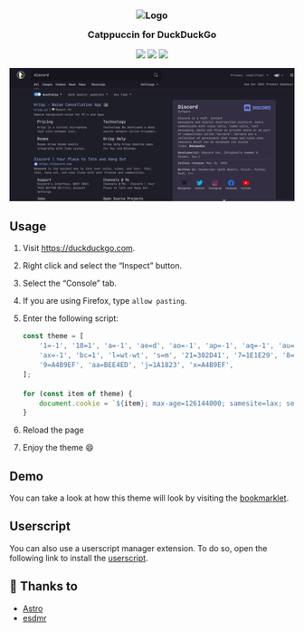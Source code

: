 <h3 align="center">
	<img src="https://raw.githubusercontent.com/catppuccin/catppuccin/dev/assets/logos/exports/1544x1544_circle.png" width="100" alt="Logo"/><br/>
	<img src="https://raw.githubusercontent.com/catppuccin/catppuccin/dev/assets/misc/transparent.png" height="30" width="0px"/>
	Catppuccin for DuckDuckGo
	<img src="https://raw.githubusercontent.com/catppuccin/catppuccin/dev/assets/misc/transparent.png" height="30" width="0px"/>
</h3>

<p align="center">
    <a href="https://github.com/catppuccin/duckduckgo/stargazers"><img src="https://img.shields.io/github/stars/catppuccin/duckduckgo?colorA=1e1e28&colorB=c9cbff&style=for-the-badge&logo=starship style=for-the-badge"></a>
    <a href="https://github.com/catppuccin/duckduckgo/issues"><img src="https://img.shields.io/github/issues/catppuccin/duckduckgo?colorA=1e1e28&colorB=f7be95&style=for-the-badge"></a>
    <a href="https://github.com/catppuccin/duckduckgo/contributors"><img src="https://img.shields.io/github/contributors/catppuccin/duckduckgo?colorA=1e1e28&colorB=b1e1a6&style=for-the-badge"></a>
</p>

<p align="center">
  <img src="./assets/vivaldi@astro 2021-12-22 19.54.58.png"/>
</p>

## Usage

1. Visit <https://duckduckgo.com>.
2. Right click and select the “Inspect” button.
3. Select the “Console” tab.
4. If you are using Firefox, type `allow pasting`.
5. Enter the following script:

    ```js
    const theme = [
        '1=-1', '18=1', 'a=-1', 'ae=d', 'ao=-1', 'ap=-1', 'aq=-1', 'au=-1',
        'ax=-1', 'bc=1', 'l=wt-wt', 's=m', '21=302D41', '7=1E1E29', '8=C3BAC6',
        '9=A4B9EF', 'aa=BEE4ED', 'j=1A1823', 'x=A4B9EF',
    ];

    for (const item of theme) {
        document.cookie = `${item}; max-age=126144000; samesite=lax; secure`;
    }
    ```

6. Reload the page
7. Enjoy the theme 😄

## Demo

You can take a look at how this theme will look by visiting the
[bookmarklet](https://duckduckgo.com/?kae=d&k1=-1&k18=1&ka=-1&kao=-1&kap=-1&kaq=-1&kau=-1&kax=-1&kl=wt-wt&ks=m&k21=302D41&k7=1E1E29&k8=C3BAC6&k9=A4B9EF&kaa=BEE4ED&kj=1A1823&kx=A4B9EF).

## Userscript

You can also use a userscript manager extension. To do so, open the following link to
install the
[userscript](https://raw.githubusercontent.com/catppuccin/duckduckgo/main/theme.user.js).

## 💝 Thanks to

- [Astro](https://github.com/narutoxy)
- [esdmr](https://github.com/esdmr)
